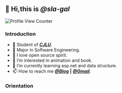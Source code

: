 ## 👋 Hi,this is *@sla-gal*

![Profile View Counter](https://komarev.com/ghpvc/?username=sla-gal)

### Introduction

- 🏫 Student of [***CJLU***](https://www.cjlu.edu.cn/).
- 👔 Major in Software Engineering.
- 💝 I love open source spirit.
- 👀 I’m interested in animation and book.
- 🌱 I’m currently learning asp.net and data structure.
- 📫 How to reach me [***@Blog***](https://sla-gal.github.io/) **|** [***@Gmail***](qluo1580@gmail.com).

### Orientation



<!---
sla-gal/sla-gal is a ✨ special ✨ repository because its `README.md` (this file) appears on your GitHub profile.
You can click the Preview link to take a look at your changes.
--->
